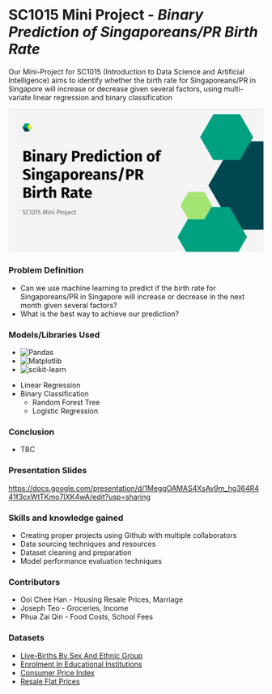 # SC1015 Mini Project - _Binary Prediction of Singaporeans/PR Birth Rate_

Our Mini-Project for SC1015 (Introduction to Data Science and Artificial Intelligence) aims to identify whether the birth rate for Singaporeans/PR in Singapore will increase or decrease given several factors, using multi-variate linear regression and binary classification

![image](Images/Project%20Title.png)

### Problem Definition

- Can we use machine learning to predict if the birth rate for Singaporeans/PR in Singapore will increase or decrease in the next month given several factors?
- What is the best way to achieve our prediction?

### Models/Libraries Used

* ![Pandas]
* ![Matplotlib]
* ![scikit-learn]
- Linear Regression
- Binary Classification
    - Random Forest Tree
    - Logistic Regression

### Conclusion

- TBC

### Presentation Slides
https://docs.google.com/presentation/d/1MegqOAMAS4XsAv9m_hg364R441f3cxWtTKmo7IXK4wA/edit?usp=sharing

### Skills and knowledge gained

- Creating proper projects using Github with multiple collaborators
- Data sourcing techniques and resources
- Dataset cleaning and preparation
- Model performance evaluation techniques

### Contributors

- Ooi Chee Han - Housing Resale Prices, Marriage
- Joseph Teo - Groceries, Income
- Phua Zai Qin - Food Costs, School Fees

### Datasets
- [Live-Births By Sex And Ethnic Group](https://tablebuilder.singstat.gov.sg/table/TS/M810051)
- [Enrolment In Educational Institutions](https://tablebuilder.singstat.gov.sg/table/TS/M850251)
- [Consumer Price Index](https://tablebuilder.singstat.gov.sg/table/TS/M212882)
- [Resale Flat Prices](https://data.gov.sg/dataset/resale-flat-prices?resource_id=adbbddd3-30e2-445f-a123-29bee150a6fe)

[Pandas]: https://img.shields.io/badge/pandas-%23150458.svg?style=for-the-badge&logo=pandas&logoColor=white
[Matplotlib]: https://img.shields.io/badge/Matplotlib-%23ffffff.svg?style=for-the-badge&logo=Matplotlib&logoColor=black
[scikit-learn]: https://img.shields.io/badge/scikit--learn-%23F7931E.svg?style=for-the-badge&logo=scikit-learn&logoColor=white
